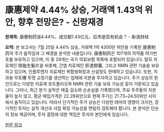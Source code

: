 # 康惠제약 4.44% 상승, 거래액 1.43억 위안, 향후 전망은? - 신랑재경

**원제목:** 康惠制药涨4.44%，成交额1.43亿元，后市是否有机会？ - 新浪财经

**요약:** 본 보고서는 7월 25일 4.44% 상승, 거래액 1억 4300만 위안을 기록한 康惠制药의 주가 움직임과 그 배경을 분석한 내용입니다.  康惠制药은 107개의 의약품 허가번호를 보유하고 있으며, 이 중 29개는 국가 의료보험 목록에 포함되어 있습니다.  탈모 치료제인 除脂生髮片을 비롯해, 간염 치료제인 肝達膠囊, 그리고 NMN 관련 기술을 보유하고 있으며,  인플루엔자 치료제인 복합쌍화정과 신설정도 판매하고 있습니다.  또한, 치과용 무토槽 투명 교정기를 생산하는 업체에 지분을 투자하고 있습니다.  주가 상승의 원인으로는 다양한 치료제 포트폴리오와 NMN 관련 기술 보유 가능성 등이 거론되고 있습니다.  그러나, 최근 분기 실적은 매출 감소와 순손실을 기록했으며, 주요 주주들의 지분율이 높지 않고, 평균 매입가격은 22.28위안으로 현재 주가는 21.73~24.50위안 사이에서 움직이고 있습니다.  따라서 단기적인 주가 상승은 다양한 테마의 영향이 크지만, 장기적인 투자는 실적 개선과 사업 확장 가능성을 면밀히 검토해야 합니다.  본 분석은 단순히 정보 제공이며, 투자 결정에 대한 책임은 투자자 본인에게 있습니다.

[원문 링크](https://finance.sina.cn/2025-07-25/detail-infhsmty5067168.d.html?vt=4)
